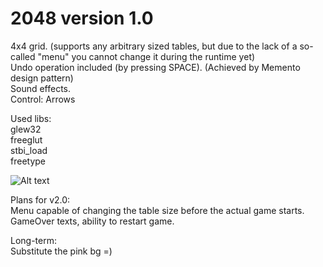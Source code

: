 # 2048 version 1.0

4x4 grid. (supports any arbitrary sized tables, but due to the lack of a so-called "menu" you cannot change it during the runtime yet)<br />
Undo operation included (by pressing SPACE). (Achieved by Memento design pattern)<br />
Sound effects.<br />
Control: Arrows<br />

Used libs:<br />
  glew32<br />
  freeglut<br />
  stbi_load<br />
  freetype<br />

![Alt text](https://user-images.githubusercontent.com/40013370/59162136-45d4ce00-8aec-11e9-8c87-9ff147e5ca04.png)

Plans for v2.0:<br />
  Menu capable of changing the table size before the actual game starts.<br />
  GameOver texts, ability to restart game.<br />

Long-term:<br />
  Substitute the pink bg =)<br />
